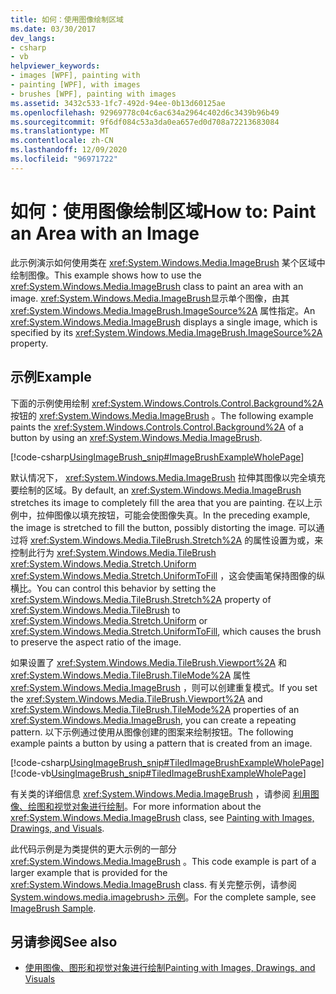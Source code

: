 ```yaml
---
title: 如何：使用图像绘制区域
ms.date: 03/30/2017
dev_langs:
- csharp
- vb
helpviewer_keywords:
- images [WPF], painting with
- painting [WPF], with images
- brushes [WPF], painting with images
ms.assetid: 3432c533-1fc7-492d-94ee-0b13d60125ae
ms.openlocfilehash: 92969778c04c6ac634a2964c402d6c3439b96b49
ms.sourcegitcommit: 9f6df084c53a3da0ea657ed0d708a72213683084
ms.translationtype: MT
ms.contentlocale: zh-CN
ms.lasthandoff: 12/09/2020
ms.locfileid: "96971722"
---
```

# <a name="how-to-paint-an-area-with-an-image"></a><span data-ttu-id="5ee29-102">如何：使用图像绘制区域</span><span class="sxs-lookup"><span data-stu-id="5ee29-102">How to: Paint an Area with an Image</span></span>
<span data-ttu-id="5ee29-103">此示例演示如何使用类在 <xref:System.Windows.Media.ImageBrush> 某个区域中绘制图像。</span><span class="sxs-lookup"><span data-stu-id="5ee29-103">This example shows how to use the <xref:System.Windows.Media.ImageBrush> class to paint an area with an image.</span></span> <span data-ttu-id="5ee29-104"><xref:System.Windows.Media.ImageBrush>显示单个图像，由其 <xref:System.Windows.Media.ImageBrush.ImageSource%2A> 属性指定。</span><span class="sxs-lookup"><span data-stu-id="5ee29-104">An <xref:System.Windows.Media.ImageBrush> displays a single image, which is specified by its <xref:System.Windows.Media.ImageBrush.ImageSource%2A> property.</span></span>  
  
## <a name="example"></a><span data-ttu-id="5ee29-105">示例</span><span class="sxs-lookup"><span data-stu-id="5ee29-105">Example</span></span>  
 <span data-ttu-id="5ee29-106">下面的示例使用绘制 <xref:System.Windows.Controls.Control.Background%2A> 按钮的 <xref:System.Windows.Media.ImageBrush> 。</span><span class="sxs-lookup"><span data-stu-id="5ee29-106">The following example paints the <xref:System.Windows.Controls.Control.Background%2A> of a button by using an <xref:System.Windows.Media.ImageBrush>.</span></span>  
  
 [!code-csharp[UsingImageBrush_snip#ImageBrushExampleWholePage](~/samples/snippets/csharp/VS_Snippets_Wpf/UsingImageBrush_snip/CSharp/PaintingWithImagesExample.cs#imagebrushexamplewholepage)]  
  
 <span data-ttu-id="5ee29-107">默认情况下， <xref:System.Windows.Media.ImageBrush> 拉伸其图像以完全填充要绘制的区域。</span><span class="sxs-lookup"><span data-stu-id="5ee29-107">By default, an <xref:System.Windows.Media.ImageBrush> stretches its image to completely fill the area that you are painting.</span></span> <span data-ttu-id="5ee29-108">在以上示例中，拉伸图像以填充按钮，可能会使图像失真。</span><span class="sxs-lookup"><span data-stu-id="5ee29-108">In the preceding example, the image is stretched to fill the button, possibly distorting the image.</span></span> <span data-ttu-id="5ee29-109">可以通过将 <xref:System.Windows.Media.TileBrush.Stretch%2A> 的属性设置为或，来控制此行为 <xref:System.Windows.Media.TileBrush> <xref:System.Windows.Media.Stretch.Uniform> <xref:System.Windows.Media.Stretch.UniformToFill> ，这会使画笔保持图像的纵横比。</span><span class="sxs-lookup"><span data-stu-id="5ee29-109">You can control this behavior by setting the <xref:System.Windows.Media.TileBrush.Stretch%2A> property of <xref:System.Windows.Media.TileBrush> to <xref:System.Windows.Media.Stretch.Uniform> or <xref:System.Windows.Media.Stretch.UniformToFill>, which causes the brush to preserve the aspect ratio of the image.</span></span>  
  
 <span data-ttu-id="5ee29-110">如果设置了 <xref:System.Windows.Media.TileBrush.Viewport%2A> 和 <xref:System.Windows.Media.TileBrush.TileMode%2A> 属性 <xref:System.Windows.Media.ImageBrush> ，则可以创建重复模式。</span><span class="sxs-lookup"><span data-stu-id="5ee29-110">If you set the <xref:System.Windows.Media.TileBrush.Viewport%2A> and <xref:System.Windows.Media.TileBrush.TileMode%2A> properties of an <xref:System.Windows.Media.ImageBrush>, you can create a repeating pattern.</span></span> <span data-ttu-id="5ee29-111">以下示例通过使用从图像创建的图案来绘制按钮。</span><span class="sxs-lookup"><span data-stu-id="5ee29-111">The following example paints a button by using a pattern that is created from an image.</span></span>  
  
 [!code-csharp[UsingImageBrush_snip#TiledImageBrushExampleWholePage](~/samples/snippets/csharp/VS_Snippets_Wpf/UsingImageBrush_snip/CSharp/TiledImageBrushExample.cs#tiledimagebrushexamplewholepage)]
 [!code-vb[UsingImageBrush_snip#TiledImageBrushExampleWholePage](~/samples/snippets/visualbasic/VS_Snippets_Wpf/UsingImageBrush_snip/VisualBasic/TiledImageBrushExample.vb#tiledimagebrushexamplewholepage)]  
  
 <span data-ttu-id="5ee29-112">有关类的详细信息 <xref:System.Windows.Media.ImageBrush> ，请参阅 [利用图像、绘图和视觉对象进行绘制](painting-with-images-drawings-and-visuals.md)。</span><span class="sxs-lookup"><span data-stu-id="5ee29-112">For more information about the <xref:System.Windows.Media.ImageBrush> class, see [Painting with Images, Drawings, and Visuals](painting-with-images-drawings-and-visuals.md).</span></span>  
  
 <span data-ttu-id="5ee29-113">此代码示例是为类提供的更大示例的一部分 <xref:System.Windows.Media.ImageBrush> 。</span><span class="sxs-lookup"><span data-stu-id="5ee29-113">This code example is part of a larger example that is provided for the <xref:System.Windows.Media.ImageBrush> class.</span></span> <span data-ttu-id="5ee29-114">有关完整示例，请参阅 [System.windows.media.imagebrush> 示例](https://github.com/Microsoft/WPF-Samples/tree/master/Graphics/ImageBrush)。</span><span class="sxs-lookup"><span data-stu-id="5ee29-114">For the complete sample, see [ImageBrush Sample](https://github.com/Microsoft/WPF-Samples/tree/master/Graphics/ImageBrush).</span></span>  
  
## <a name="see-also"></a><span data-ttu-id="5ee29-115">另请参阅</span><span class="sxs-lookup"><span data-stu-id="5ee29-115">See also</span></span>

- [<span data-ttu-id="5ee29-116">使用图像、图形和视觉对象进行绘制</span><span class="sxs-lookup"><span data-stu-id="5ee29-116">Painting with Images, Drawings, and Visuals</span></span>](painting-with-images-drawings-and-visuals.md)
